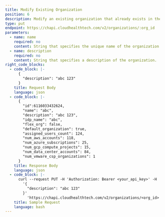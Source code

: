 ```yaml
---
title: Modify Existing Organization
position: 6
description: Modify an existing organization that already exists in the CloudHealth Platform.
type: put
endpoint: https://chapi.cloudhealthtech.com/v2/organizations/:org_id
parameters:
  - name: name
    required: no
    content: String that specifies the unique name of the organization.
  - name: description
    required: no
    content: String that specifies a description of the organization.
right_code_blocks:
  - code_block: |-
      {
        "description": "abc 123"
      }
    title: Request Body
    language: json
  - code_block: |-
      {
        "id":6116033432624,
        "name": "abc",
        "description": "abc 123",
        "idp_name": "abc",
        "flex_org": false,
        "default_organization": true,
        "assigned_users_count": 124,
        "num_aws_accounts": 118,
        "num_azure_subscriptions": 25,
        "num_gcp_compute_projects": 15,
        "num_data_center_accounts": 84,
        "num_vmware_csp_organizations": 1
      }
    title: Response Body
    language: json
  - code_block: |-
      curl --request PUT -H 'Authorization: Bearer <your_api_key>' -H 'Content-Type: application/json' -d
        '{
          "description": "abc 123"
        }'
          'https://chapi.cloudhealthtech.com/v2/organizations/<org_id>'
    title: Sample Request
    language: bash
---
```

